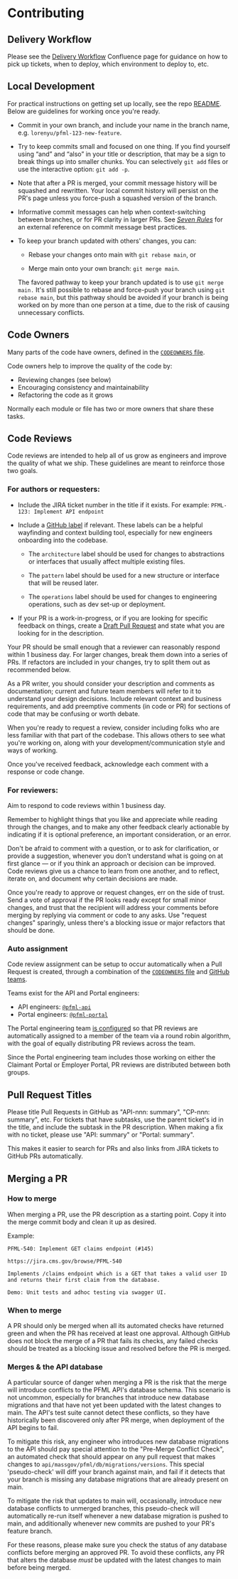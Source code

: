 # Contributing

## Delivery Workflow

Please see the [Delivery Workflow](https://lwd.atlassian.net/wiki/spaces/DD/pages/306577409/Delivery+Workflow)
Confluence page for guidance on how to pick up tickets, when to deploy, which environment to deploy to, etc.

## Local Development

For practical instructions on getting set up locally, see the repo [README](../README.md).
Below are guidelines for working once you're ready.

- Commit in your own branch, and include your name in the branch name, e.g. `lorenyu/pfml-123-new-feature`.

- Try to keep commits small and focused on one thing.
If you find yourself using “and” and “also” in your title or description,
that may be a sign to break things up into smaller chunks.
You can selectively `git add` files or use the interactive option: `git add -p`.

- Note that after a PR is merged, your commit message history will be squashed and rewritten.
Your local commit history will persist on the PR's page unless you force-push a squashed version of the branch.

- Informative commit messages can help when context-switching between branches, or for PR clarity in larger PRs.
See _[Seven Rules](https://chris.beams.io/posts/git-commit/#seven-rules)_ for an external reference on commit message best practices.

- To keep your branch updated with others' changes, you can:

    - Rebase your changes onto main with `git rebase main`, or
  
    - Merge main onto your own branch: `git merge main`.
  
    The favored pathway to keep your branch updated is to use `git merge main.`
It's still possible to rebase and force-push your branch using `git rebase main`, but this pathway should be avoided
if your branch is being worked on by more than one person at a time, due to the risk of causing unnecessary conflicts.

## Code Owners

Many parts of the code have owners, defined in the [`CODEOWNERS` file](../.github/CODEOWNERS).

Code owners help to improve the quality of the code by:
- Reviewing changes (see below)
- Encouraging consistency and maintainability
- Refactoring the code as it grows

Normally each module or file has two or more owners that share these tasks.

## Code Reviews

Code reviews are intended to help all of us grow as engineers and improve the quality of what we ship.
These guidelines are meant to reinforce those two goals.

### For authors or requesters:

- Include the JIRA ticket number in the title if it exists. For example: `PFML-123: Implement API endpoint`

- Include a [GitHub label](https://github.com/EOLWD/pfml/labels) if relevant.
These labels can be a helpful wayfinding and context building tool, especially for new engineers onboarding into the codebase.

    - The `architecture` label should be used for changes to abstractions or interfaces that usually affect multiple existing files.

    - The `pattern` label should be used for a new structure or interface that will be reused later.

    - The `operations` label should be used for changes to engineering operations, such as dev set-up or deployment.

- If your PR is a work-in-progress, or if you are looking for specific feedback on things,
create a [Draft Pull Request](https://help.github.com/en/github/collaborating-with-issues-and-pull-requests/about-pull-requests#draft-pull-requests)
and state what you are looking for in the description.

Your PR should be small enough that a reviewer can reasonably respond within 1 business day.
For larger changes, break them down into a series of PRs.
If refactors are included in your changes, try to split them out as recommended below.

As a PR writer, you should consider your description and comments as documentation;
current and future team members will refer to it to understand your design decisions.
Include relevant context and business requirements, and add preemptive comments (in code or PR)
for sections of code that may be confusing or worth debate.

When you're ready to request a review, consider including folks who are less familiar with that part of the codebase.
This allows others to see what you're working on, along with your development/communication style and ways of working.

Once you've received feedback, acknowledge each comment with a response or code change.

### For reviewers:

Aim to respond to code reviews within 1 business day.

Remember to highlight things that you like and appreciate while reading through the changes,
and to make any other feedback clearly actionable by indicating if it is optional preference, an important consideration, or an error.

Don't be afraid to comment with a question, or to ask for clarification, or provide a suggestion,
whenever you don’t understand what is going on at first glance — or if you think an approach or decision can be improved.
Code reviews give us a chance to learn from one another, and to reflect, iterate on, and document why certain decisions are made.

Once you're ready to approve or request changes, err on the side of trust.
Send a vote of approval if the PR looks ready except for small minor changes,
and trust that the recipient will address your comments before merging by replying via comment or code to any asks.
Use "request changes" sparingly, unless there's a blocking issue or major refactors that should be done.

### Auto assignment

Code review assignment can be setup to occur automatically when a Pull Request is created,
through a combination of the [`CODEOWNERS` file](../.github/CODEOWNERS)
and [GitHub teams](https://help.github.com/en/github/setting-up-and-managing-organizations-and-teams/organizing-members-into-teams).

Teams exist for the API and Portal engineers:

- API engineers: [`@pfml-api`](https://github.com/orgs/EOLWD/teams/pfml-api)
- Portal engineers: [`@pfml-portal`](https://github.com/orgs/EOLWD/teams/pfml-portal)

The Portal engineering team [is configured](https://github.com/orgs/EOLWD/teams/pfml-portal/edit/review_assignment)
so that PR reviews are automatically assigned to a member of the team via a round robin algorithm,
with the goal of equally distributing PR reviews across the team.

Since the Portal engineering team includes those working on either the Claimant Portal or Employer Portal, PR reviews are distributed between both groups. 

## Pull Request Titles

Please title Pull Requests in GitHub as "API-nnn: summary", "CP-nnn: summary", etc. For tickets that have subtasks, use the parent ticket's id in the title, and include the subtask in the PR description.
When making a fix with no ticket, please use "API: summary" or "Portal: summary".

This makes it easier to search for PRs and also links from JIRA tickets to GitHub PRs automatically.

## Merging a PR

### How to merge

When merging a PR, use the PR description as a starting point. Copy it into the merge commit body and clean it up as desired.

Example:

    PFML-540: Implement GET claims endpoint (#145)

    https://jira.cms.gov/browse/PFML-540

    Implements /claims endpoint which is a GET that takes a valid user ID and returns their first claim from the database.

    Demo: Unit tests and adhoc testing via swagger UI.

### When to merge

A PR should only be merged when all its automated checks have returned green
and when the PR has received at least one approval.
Although GitHub does not block the merge of a PR that fails its checks, any failed checks
should be treated as a blocking issue and resolved before the PR is merged.

### Merges & the API database

A particular source of danger when merging a PR is the risk that the merge will introduce conflicts
to the PFML API's database schema. This scenario is not uncommon, especially for branches that
introduce new database migrations and that have not yet been updated with the latest changes to main.
The API's test suite cannot detect these conflicts, so they have historically been discovered
only after PR merge, when deployment of the API begins to fail.

To mitigate this risk, any engineer who introduces new database migrations to the API should pay special attention to the
"Pre-Merge Conflict Check", an automated check that should appear on any pull request that makes changes to `api/massgov/pfml/db/migrations/versions`.
This special 'pseudo-check' will diff your branch against main, and fail if it detects that your branch is missing any
database migrations that are already present on main.

To mitigate the risk that updates to main will, occasionally, introduce new database conflicts to unmerged branches,
this pseudo-check will automatically re-run itself whenever a new database migration is pushed to main,
and additionally whenever new commits are pushed to your PR's feature branch.

For these reasons, please make sure you check the status of any database conflicts before merging an approved PR.
To avoid these conflicts, any PR that alters the database _must_ be updated with the latest changes to main before being merged.
